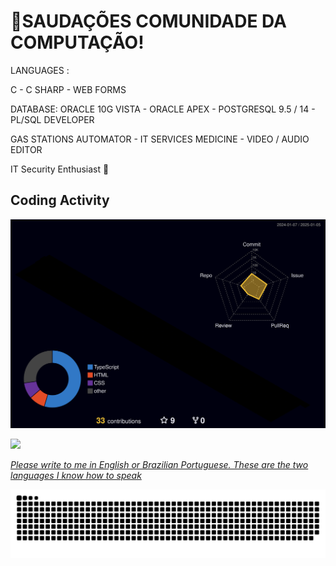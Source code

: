 # 👋SAUDAÇÕES COMUNIDADE DA COMPUTAÇÃO!

LANGUAGES :

C - 
C SHARP - 
WEB FORMS

DATABASE:
ORACLE 10G VISTA - 
ORACLE APEX -
POSTGRESQL 9.5 / 14 -
PL/SQL DEVELOPER

GAS STATIONS AUTOMATOR -
IT SERVICES MEDICINE -
VIDEO / AUDIO EDITOR 

 IT Security Enthusiast 🧙 

## Coding Activity 

![Screenshot of a comment on a GitHub issue showing an image, added in the Markdown, of an Octocat smiling and raising a tentacle.](https://github.com/NICKINFORMATICARESERVA/alg.c/blob/main/profile-night-rainbow.svg)

 <div>
  <a href="https://github.com/NICKINFORMATICARESERVA">

  <img height="180em" src="https://github-readme-stats.vercel.app/api/top-langs/?username=NICKINFORMATICAA&layout=compact&langs_count=7&theme=dark"/>
</div>

*Please write to me in English or Brazilian Portuguese. These are the two languages ​​I know how to speak*


![Screenshot of a comment on a GitHub issue showing an image, added in the Markdown, of an Octocat smiling and raising a tentacle.](https://github.com/NICKINFORMATICARESERVA/cobra-do-grid/blob/main/cobra%20da%20grade%20de%20contribui%C3%A7%C3%A3o.svg)
